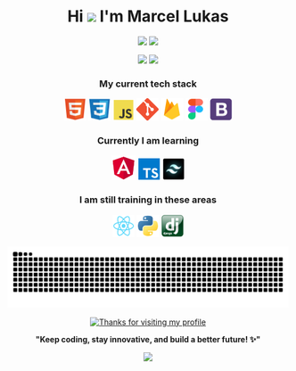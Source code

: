 <h1 align="center">Hi <img src="https://user-images.githubusercontent.com/44104676/173990923-48b66056-0bff-472a-b5bf-faab4146e950.gif" height="32"> I'm Marcel Lukas</h1>

<p align="center">
    <img src="https://img.shields.io/badge/Focus-Web%20Development-3db6b0?style=flat" />
    <img src="https://img.shields.io/badge/Passion-UX/UI-2ba4eb?style=flat" />
</p>

<p align="center">
    <img src="https://img.shields.io/badge/Interest in-AI_Prompt Engineering-23b41e?style=flat" />
    <img src="https://img.shields.io/badge/Interest in-Cybersecurity-ff3300?style=flat" />
</p>

<h3 align="center">My current tech stack</h3>
<p align="center">
    <img src="assets/html5.png" alt="html5" width="40" height="40"/>
    <img src="assets/css3.png" alt="css3" width="40" height="40"/>
    <img src="assets/javascript.png" alt="javascript" width="38" height="38"/>
    <img src="assets/git.png" alt="git" width="40" height="40"/>
    <img src="assets/firebase.png" alt="firebase" width="40" height="40"/>
    <img src="assets/figma.png" alt="figma" width="40" height="40"/>
    <img src="assets/bootstrapt.png" alt="bootstrap" width="40" height="40"/>
</p>

<h3 align="center">Currently I am learning</h3>
<p align="center">
    <img src="assets/angular.png" alt="angular" width="44" height="44"/>
    <img src="assets/typescript.png" alt="typescript" width="40" height="40"/>
    <img src="assets/tailwind.png" width="40" height="40"/>
</p>

<h3 align="center">I am still training in these areas</h3>
<p align="center">
    <img src="assets/react.png" alt="react" width="40" height="40"/>
    <img src="assets/python.png" alt="python" width="40" height="40"/>
    <img src="assets/django.png" alt="django" height="40"/>
</p>

<p align="center">
    <img src="https://github.com/Marcel-Lukas/Marcel-Lukas/blob/output/github-snake.svg" alt="snake"/>
</p>

<div align="center">
<a href="#">
    <img height="120" alt="Thanks for visiting my profile" width="100%" src="https://capsule-render.vercel.app/api?type=waving&color=C2FFC7&height=120&section=header&text=Thanks%20for%20visiting!&fontSize=30&fontColor=000000&animation=twinkling"/>
</a>
<br>
<p><strong>"Keep coding, stay innovative, and build a better future! ✨"</strong></p>
<p align="center">
    <img src="https://capsule-render.vercel.app/api?type=waving&color=gradient&customColorList=2,12,18,20,26&height=60&section=footer"/>
</p>
</div>
